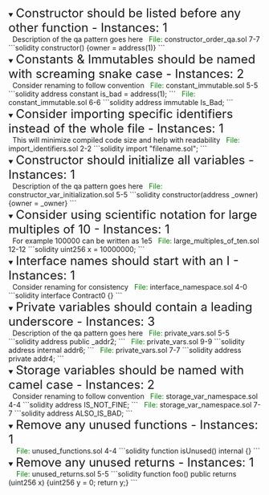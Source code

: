
 <details open> 
 <summary> 
  <font size="5"> Constructor should be listed before any other function - Instances: 1 </font>
 </summary> 
 &nbsp; Description of the qa pattern goes here 
&nbsp; 
 <span style="color: green;">File: </span> constructor_order_qa.sol 7-7 
 ```solidity 
 constructor() {owner = address(1)} 
 ``` 
 </details>

 <details open> 
 <summary> 
  <font size="5"> Constants & Immutables should be named with screaming snake case - Instances: 2 </font>
 </summary> 
 &nbsp; Consider renaming to follow convention 
&nbsp; 
 <span style="color: green;">File: </span> constant_immutable.sol 5-5 
 ```solidity 
 address constant is_bad = address(1); 
 ```
 &nbsp;
 <span style="color: green;">File: </span> constant_immutable.sol 6-6 
 ```solidity 
 address immutable Is_Bad; 
 ``` 
 </details>

 <details open> 
 <summary> 
  <font size="5"> Consider importing specific identifiers instead of the whole file - Instances: 1 </font>
 </summary> 
 &nbsp; This will minimize compiled code size and help with readability 
&nbsp; 
 <span style="color: green;">File: </span> import_identifiers.sol 2-2 
 ```solidity 
 import "filename.sol"; 
 ``` 
 </details>
 <details open> 
 <summary> 
  <font size="5"> Constructor should initialize all variables - Instances: 1 </font>
 </summary> 
 &nbsp; Description of the qa pattern goes here 
&nbsp; 
 <span style="color: green;">File: </span> constructor_var_initialization.sol 5-5 
 ```solidity 
 constructor(address _owner) {owner = _owner} 
 ``` 
 </details>


 <details open> 
 <summary> 
  <font size="5"> Consider using scientific notation for large multiples of 10 - Instances: 1 </font>
 </summary> 
 &nbsp; For example 100000 can be written as 1e5 
&nbsp; 
 <span style="color: green;">File: </span> large_multiples_of_ten.sol 12-12 
 ```solidity 
 uint256 x = 10000000; 
 ``` 
 </details>

 <details open> 
 <summary> 
  <font size="5"> Interface names should start with an I - Instances: 1 </font>
 </summary> 
 &nbsp; Consider renaming for consistency 
&nbsp; 
 <span style="color: green;">File: </span> interface_namespace.sol 4-0 
 ```solidity 
 interface Contract0 {} 
 ``` 
 </details>

 <details open> 
 <summary> 
  <font size="5"> Private variables should contain a leading underscore - Instances: 3 </font>
 </summary> 
 &nbsp; Description of the qa pattern goes here 
&nbsp; 
 <span style="color: green;">File: </span> private_vars.sol 5-5 
 ```solidity 
 address public _addr2; 
 ```
 &nbsp;
 <span style="color: green;">File: </span> private_vars.sol 9-9 
 ```solidity 
 address internal addr6; 
 ```
 &nbsp;
 <span style="color: green;">File: </span> private_vars.sol 7-7 
 ```solidity 
 address private addr4; 
 ``` 
 </details>

 <details open> 
 <summary> 
  <font size="5"> Storage variables should be named with camel case - Instances: 2 </font>
 </summary> 
 &nbsp; Consider renaming to follow convention 
&nbsp; 
 <span style="color: green;">File: </span> storage_var_namespace.sol 4-4 
 ```solidity 
 address IS_NOT_FINE; 
 ```
 &nbsp;
 <span style="color: green;">File: </span> storage_var_namespace.sol 7-7 
 ```solidity 
 address ALSO_IS_BAD; 
 ``` 
 </details>

 <details open> 
 <summary> 
  <font size="5"> Remove any unused functions - Instances: 1 </font>
 </summary> 
 &nbsp;  
&nbsp; 
 <span style="color: green;">File: </span> unused_functions.sol 4-4 
 ```solidity 
 function isUnused() internal {} 
 ``` 
 </details>

 <details open> 
 <summary> 
  <font size="5"> Remove any unused returns - Instances: 1 </font>
 </summary> 
 &nbsp;  
&nbsp; 
 <span style="color: green;">File: </span> unused_returns.sol 5-5 
 ```solidity 
 function foo() public returns (uint256 x) {uint256 y = 0; return y;} 
 ``` 
 </details>
